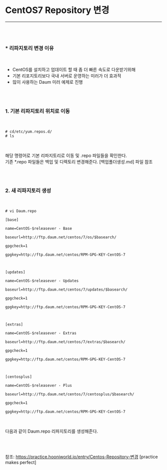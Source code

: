 <h1>CentOS7 Repository 변경</h1><hr>
<br><br>


<h3>* 리파지토리 변경 이유</h3>
<br>

<ul>
  <li>CentOS를 설치하고 업데이트 할 때 좀 더 빠른 속도로 다운받기위해</li>
  <li>기본 리포지토리보다 국내 서버로 운영하는 미러가 더 효과적</li>
  <li>많이 사용하는 Daum 미러 예제로 진행</li>
</ul>
<br><br>


<h3>1. 기본 리파지토리 위치로 이동</h3>
<br>

<pre><code># cd/etc/yum.repos.d/
# ls
</code></pre>
<br>

<p>해당 명령어로 기본 리파지토리로 이동 및 .repo 파일들을 확인한다.<br>
기존 *.repo 파일들은 백업 및 디렉토리 변경해준다. [백업폴더생성.md] 파일 참조</p>
<br><br>


<h3>2. 새 리파지토리 생성</h3>
<br>

<pre><code># vi Daum.repo

[base]

name=CentOS-$releasever - Base

baseurl=http://ftp.daum.net/centos/7/os/$basearch/

gpgcheck=1

gpgkey=http://ftp.daum.net/centos/RPM-GPG-KEY-CentOS-7

 
 
[updates]

name=CentOS-$releasever - Updates

baseurl=http://ftp.daum.net/centos/7/updates/$basearch/

gpgcheck=1

gpgkey=http://ftp.daum.net/centos/RPM-GPG-KEY-CentOS-7

 

[extras]

name=CentOS-$releasever - Extras

baseurl=http://ftp.daum.net/centos/7/extras/$basearch/

gpgcheck=1

gpgkey=http://ftp.daum.net/centos/RPM-GPG-KEY-CentOS-7

 

[centosplus]

name=CentOS-$releasever - Plus

baseurl=http://ftp.daum.net/centos/7/centosplus/$basearch/

gpgcheck=1

gpgkey=http://ftp.daum.net/centos/RPM-GPG-KEY-CentOS-7
</code></pre>
<br>

<p>다음과 같이 Daum.repo 리파지토리를 생성해준다.</p>
<br><br>

참조: https://practice.hooniworld.io/entry/Centos-Repository-변경 [practice makes perfect]
